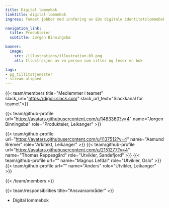 ```yaml
---
title: Digital lommebok
linktitle: digital-lommebok
ingress: Temaet jobber med innføring av EUs digitale identitetslommebok, herunder både etablering av den nasjonale sandkassen for utprøving og varig infrastruktur.

navigation_link:
  title: Produkteier
  subtitle: Jørgen Binningsbø

banner:
  image:
    src: /illustrations/illustration-03.png
    alt: Illustrasjon av en person som sitter og leser en bok

tags:
- pg_tillitstjenester
- stream-aligned
---
```


{{< team/members title="Medlemmer i teamet" slack_url="https://digdir.slack.com" slack_url_text="Slackkanal for teamet">}}

  {{< team/github-profile url="https://avatars.githubusercontent.com/u/1483360?v=4" name="Jørgen Binningsbø" role="Produkteier,  Leikanger" >}}

  {{< team/github-profile url="https://avatars.githubusercontent.com/u/1137512?v=4" name="Aamund Bremer" role="Arkitekt, Leikanger" >}}
  {{< team/github-profile url="https://avatars.githubusercontent.com/u/2151277?v=4" name="Thomas Reppesgård" role="Utvikler, Sandefjord" >}}
  {{< team/github-profile url="" name="Magnus Lefdal" role="Utvikler, Oslo" >}}
  {{< team/github-profile url="" name="Anders" role="Utvikler, Leikanger" >}}


{{< /team/members >}}

{{< team/responsibilities title="Ansvarsområder" >}}

- Digital lommebok
